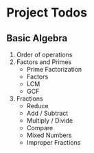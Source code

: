 # Project Todos

## Basic Algebra

1. Order of operations
2. Factors and Primes
    - Prime Factorization
    - Factors
    - LCM
    - GCF
3. Fractions
    - Reduce
    - Add / Subtract
    - Multiply / Divide
    - Compare
    - Mixed Numbers
    - Improper Fractions